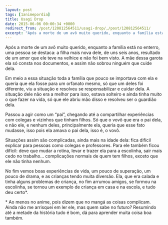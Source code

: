 ```yaml
---
layout: post
tags: [1animepordia]
title: Usagi Drop
date: 2015-06-06 00:00:34 +0000
redirect_from: /post/120812564511/usagi-drop/,/post/120812564511/
excerpt: "Após a morte de um avô muito querido, enquanto a família está no enterro, uma pessoa se destaca: a filha mais nova dele, de uns seis anos, resultado de um amor que ele teve na velhice e não foi bem visto. A mãe dessa garota ela só consta nos documentos, e assim não sobrou ninguém que cuide dela."
---
```


Após a morte de um avô muito querido, enquanto a família está no
enterro, uma pessoa se destaca: a filha mais nova dele, de uns seis
anos, resultado de um amor que ele teve na velhice e não foi bem visto.
A mãe dessa garota ela só consta nos documentos, e assim não sobrou
ninguém que cuide dela.

Em meio a essa situação toda a família que pouco se importava com ela e
queria que ela fosse para um orfanato mesmo, só que um deles foi
diferente, viu a situação e resolveu se responsabilizar e cuidar dela. A
situação dele não era a melhor para isso, estava solteiro e ainda tinha
muito o que fazer na vida, só que ele abriu mão disso e resolveu ser o
guardião dela.

Passou a agir como um “pai”, chegando até a compartilhar experiências
com colegas e vizinhos que tinham filhos. Só que o vovô que era o pai
dela, e não ele, e nenhum deles, principalmente ela, queria que esse
fato mudasse, isso pois ela amava o pai dela, isso é, o vovô.

Situações assim são complicadas, ainda mais na idade dela: fica difícil
explicar para pessoas como colegas e professores. Para ele também ficou
difícil: deve que mudar a rotina, levar e trazer ela para a escolinha,
sair mais cedo no trabalho… complicações normais de quem tem filhos,
exceto que ele não tinha nenhum.

No fim vemos boas experiências de vida, um pouco de superação, um pouco
de drama, e as crianças tendo muita diversão. Ela, que era calada e
tinha alguns problemas de criança, no fim arrumou amigos, se formou na
escolinha, se tornou um exemplo de criança em casa e na escola, e tudo
deu certo\*.

\* Ao menos no anime, pois dizem que no mangá as coisas complicam. Ainda
não me arrisquei em ler ele, mas quem sabe no futuro? Resumindo até a
metade da história tudo é bom, dá para aprender muita coisa boa também.


